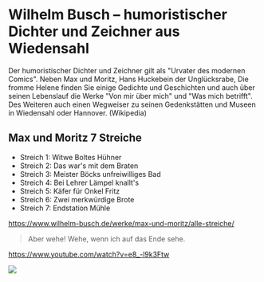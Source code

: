 # Wilhelm Busch – humoristischer Dichter und Zeichner aus Wiedensahl

Der humoristischer Dichter und Zeichner gilt als "Urvater des modernen Comics". 
Neben Max und Moritz, Hans Huckebein der Unglücksrabe, Die fromme Helene 
finden Sie einige Gedichte und Geschichten und auch über seinen Lebenslauf 
die Werke "Von mir über mich" und "Was mich betrifft". 
Des Weiteren auch einen Wegweiser zu seinen Gedenkstätten und Museen in Wiedensahl oder Hannover.
(Wikipedia)

## Max und Moritz 7 Streiche

* Streich 1: Witwe Boltes Hühner
* Streich 2: Das war's mit dem Braten
* Streich 3: Meister Böcks unfreiwilliges Bad
* Streich 4: Bei Lehrer Lämpel knallt's
* Streich 5: Käfer für Onkel Fritz
* Streich 6: Zwei merkwürdige Brote
* Streich 7: Endstation Mühle

https://www.wilhelm-busch.de/werke/max-und-moritz/alle-streiche/

> Aber wehe! Wehe, wenn ich auf das Ende sehe.

https://www.youtube.com/watch?v=e8_-l9k3Ftw

<img src="https://i0.wp.com/www.wilhelm-busch.de/wp-content/uploads/2015/11/Scan.jpg?resize=800%2C499&ssl=1"/>


